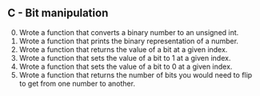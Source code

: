 C - Bit manipulation
--------------------------------
0. Wrote a function that converts a binary number to an unsigned int.
1. Wrote a function that prints the binary representation of a number.
2. Wrote a function that returns the value of a bit at a given index.
3. Wrote a function that sets the value of a bit to 1 at a given index.
4. Wrote a function that sets the value of a bit to 0 at a given index.
5. Wrote a function that returns the number of bits you would need to flip
	to get from one number to another.
